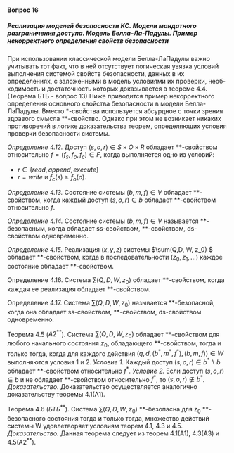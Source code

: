 #### Вопрос 16

##### Реализация моделей безопасности КС. Модели мандатного разграничения доступа. Модель Белла-Ла-Падулы. Пример некорректного определения свойств безопасности

При использовании классической модели Белла-ЛаПадулы важ­но учитывать тот факт, что в ней отсутствует логическая увязка условий выполнения системой свойств безопасности, данных в их определениях, с заложенными в модель условиями их проверки, необ­ходимость и достаточность которых доказывается в теореме 4.4.(Теорема БТБ - вопрос 13) Ни­же приводится пример некорректного определения основного свой­ства безопасности в модели Белла-ЛаПадулы. Вместо *-свойства 
используется абсурдное с точки зрения здравого смысла **-свойство. 
Однако при этом не возникает никаких противоречий в логике до­казательства теорем, определяющих условия проверки безопасности системы.

*Определение 4.12.* Доступ $(s,o,r)\in S\times O\times R$ обладает **-свойством относительно $f =(f_s, f_o, f_c)\in F$, когда выполняется 
одно из условий:

* $r\in\{read, append, execute\}$
* $r = write$  и  $f_c(s)\geq f_o(o).$

*Определение 4.13.* Состояние системы $(b,m,f) \in V$ обладает $\ast\ast$-свойством, когда каждый доступ $(s, o, r)\in b$ обладает $\ast\ast$-свойством относительно $f$.

*Определение 4.14.* Состояние системы $(b, m, f)\in V$ называ­ется $\ast\ast$-безопасным, когда обладает ss-свойством, $\ast\ast$-свойством, ds-свойством одновременно.

*Определение 4.15.* Реализация $(х,у, z)$ системы $\sum(Q,D, W, z_0) $
обладает $\ast\ast$-свойством, когда в последовательности $(z_0,z_1,\dots)$ каж­дое состояние обладает $\ast\ast$-свойством.

Определение 4.16. Система $\sum(Q, D, W, z_0)$  обладает $\ast\ast$-свойст­вом, когда каждая ее реализация обладает $\ast\ast$-свойством.

Определение 4.17. Система $\sum(Q, D, W, z_0)$ называется $\ast\ast$-бе­зопасной, когда она обладает ss-свойством, $\ast\ast$-свойством, ds-свойством одновременно.

Теорема 4.5 ($A2^{\ast\ast}$). Система $\sum(Q,D,W,z_0)$ обладает $\ast\ast$-свой­ством для любого начального состояния $z_0$, обладающего $\ast\ast$-свойст­вом, тогда и только тогда, когда для каждого действия $(q, d, (b^*,m^*, f^*),(b,m,f))\in W$ выполняются условия 1 и 2.
	*Условие 1.*  Каждый доступ $(s,o,r)\in b^*\backslash b$ обладает $\ast\ast$-свойством относительно  $f^*$.
	*Условие 2.*   Если доступ $(s,o, r)\in b$  и не обладает $\ast\ast$-свойством относительно $f^*$, то  $(s,o,r)\not\in b^*$.
*Доказательство.* Доказательство осуществляется аналогично доказательству теоремы 4.1(A1).

Теорема 4.6 ($БТБ^{\ast\ast}$). Система $\sum(Q, D, W, z_0)$ $\ast\ast$-безопасна для $z_0$ $\ast\ast$-безопасного состояния тогда и только тогда, множество действий системы W удовлетворяет условиям теорем 4.1, 4.3 и 4.5.
*Доказательство.* Данная теорема следует  из  теорем  4.1(А1),  4.3(А3) и 4.5($A2^{\ast\ast}$).
